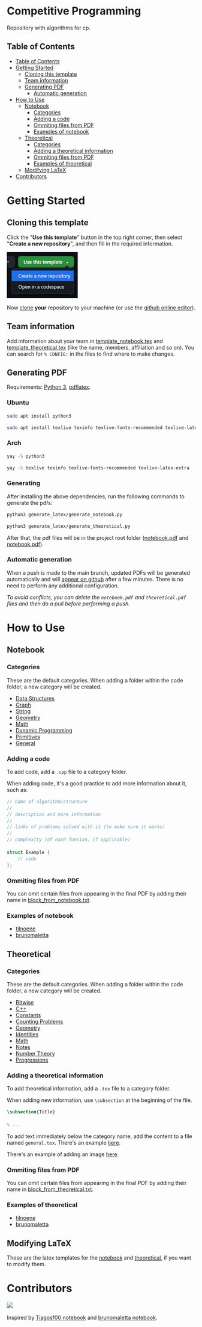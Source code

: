 # Competitive Programming 

Repository with algorithms for cp.

## Table of Contents

- [Table of Contents](#table-of-contents)
- [Getting Started](#getting-started)
    - [Cloning this template](#cloning-this-template)
    - [Team information](#team-information)
    - [Generating PDF](#generating-pdf)
        - [Automatic generation](#automatic-generation)
- [How to Use](#how-to-use)
    - [Notebook](#notebook)
        - [Categories](#categories)
        - [Adding a code](#adding-a-code)
        - [Ommiting files from PDF](#ommiting-files-from-pdf)
        - [Examples of notebook](#examples-of-notebook)
    - [Theoretical](#theoretical)
        - [Categories](#categories-1)
        - [Adding a theoretical information](#adding-a-theoretical-information)
        - [Ommiting files from PDF](#ommiting-files-from-pdf-1)
        - [Examples of theoretical](#examples-of-theoretical)
    - [Modifying LaTeX](#modifying-latex)
- [Contributors](#contributors)

# Getting Started

## Cloning this template

Click the "**Use this template**" button in the top right corner, then select "**Create a new repository**", and then fill in the required information.

<img src="./use_this_template.png" alt="Use this template button" />

Now [clone](https://docs.github.com/en/repositories/creating-and-managing-repositories/cloning-a-repository) **your** repository to your machine (or use the [github online editor](https://docs.github.com/en/codespaces/the-githubdev-web-based-editor)).

## Team information

Add information about your team in [template_notebook.tex](generate_latex/template_notebook.tex/) and [template_theoretical.tex](generate_latex/template_theoretical.tex/) (like the name, members, affiliation and so on). You can search for `% CONFIG:` in the files to find where to make changes.

## Generating PDF

Requirements: [Python 3](https://www.python.org/), [pdflatex](http://pdftex.org).

### Ubuntu
```bash
sudo apt install python3
```

```bash
sudo apt install texlive texinfo texlive-fonts-recommended texlive-latex-extra
```

### Arch
```bash
yay -S python3
```

```bash
yay -S texlive texinfo texlive-fonts-recommended texlive-latex-extra
```

### Generating

After installing the above dependencies, run the following commands to generate the pdfs:

```bash
python3 generate_latex/generate_notebook.py
```

```bash
python3 generate_latex/generate_theoretical.py
```

After that, the pdf files will be in the project root folder ([notebook.pdf](notebook.pdf) and [notebook.pdf](theoretical.pdf)).

### Automatic generation

When a push is made to the main branch, updated PDFs will be generated automatically and will [appear on github](https://github.com/tilnoene/competitive-programming-template/releases/tag/latest) after a few minutes. There is no need to perform any additional configuration.

_To avoid conflicts, you can delete the `notebook.pdf` and `theoretical.pdf` files and then do a pull before performing a push._

# How to Use

## Notebook

### Categories

These are the default categories. When adding a folder within the code folder, a new category will be created.

- [Data Structures](code/ds/)
- [Graph](code/graph/)
- [String](code/string/)
- [Geometry](code/geometry/)
- [Math](code/math/)
- [Dynamic Programming](code/dp/)
- [Primitives](code/primitives/)
- [General](code/general)

### Adding a code

To add code, add a `.cpp` file to a category folder.

When adding code, it's a good practice to add more information about it, such as:

```c++
// name of algorithm/structure
//
// description and more information
// 
// links of problems solved with it (to make sure it works)
// 
// complexity (of each funcion, if applicable)

struct Example {
    // code
};
```

### Ommiting files from PDF

You can omit certain files from appearing in the final PDF by adding their name in [block_from_notebook.txt](generate_latex/block_from_notebook.txt).


### Examples of notebook

- [tilnoene](https://github.com/tilnoene/competitive-programming/tree/main/code)
- [brunomaletta](https://github.com/brunomaletta/Biblioteca/tree/master/Codigo)

## Theoretical

### Categories

These are the default categories. When adding a folder within the code folder, a new category will be created.

- [Bitwise](theoretical/Bitwise/)
- [C++](theoretical/C++/)
- [Constants](theoretical/Constants/)
- [Counting Problems](theoretical/Counting%20Problems/)
- [Geometry](theoretical/geometry/)
- [Identities](theoretical/identities/)
- [Math](theoretical/math/)
- [Notes](theoretical/notes)
- [Number Theory](theoretical/Number%20Theory)
- [Progressions](theoretical/Progressions)

### Adding a theoretical information

To add theoretical information, add a `.tex` file to a category folder.

When adding new information, use `\subsection` at the beginning of the file.

```tex
\subsection{Title}

% ...
```

To add text immediately below the category name, add the content to a file named `general.tex`. There's an example [here](theoretical/Progressions/general.tex/).

There's an example of adding an image [here](theoretical/Progressions/general.tex/).

### Ommiting files from PDF

You can omit certain files from appearing in the final PDF by adding their name in [block_from_theoretical.txt](generate_latex/block_from_theoretical.txt).

### Examples of theoretical

- [tilnoene](https://github.com/tilnoene/competitive-programming/tree/main/theoretical)
- [brunomaletta](https://github.com/brunomaletta/Biblioteca/blob/master/pdf/theoretical.pdf)

## Modifying LaTeX

These are the latex templates for the [notebook](generate_latex/template_notebook.tex) and [theoretical](generate_latex/template_theoretical.tex), if you want to modify them.

# Contributors

<a href="https://github.com/tilnoene/competitive-programming-template/graphs/contributors">
  <img src="https://contrib.rocks/image?repo=tilnoene/competitive-programming-template" />
</a>

<p></p>

Inspired by [Tiagosf00 notebook](https://github.com/Tiagosf00/Competitive-Programming) and [brunomaletta notebook](https://github.com/brunomaletta/Biblioteca).
